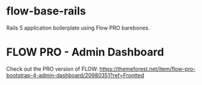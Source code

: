 # flow-base-rails

Rails 5 application boilerplate using Flow PRO barebones.

# FLOW PRO - Admin Dashboard

Check out the PRO version of FLOW: https://themeforest.net/item/flow-pro-bootstrap-4-admin-dashboard/20980351?ref=Frontted